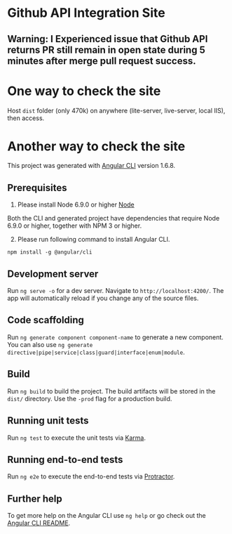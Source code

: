 # Github API Integration Site


## Warning: I Experienced issue that Github API returns PR still remain in open state during 5 minutes after merge pull request success.


# One way to check the site

Host `dist` folder (only 470k) on anywhere (lite-server, live-server, local IIS), then access.


# Another way to check the site

This project was generated with [Angular CLI](https://github.com/angular/angular-cli) version 1.6.8.

## Prerequisites

1. Please install Node 6.9.0 or higher [Node](https://nodejs.org/en/download/)

Both the CLI and generated project have dependencies that require Node 6.9.0 or higher, together
with NPM 3 or higher.

2. Please run following command to install Angular CLI. 

`npm install -g @angular/cli`

## Development server

Run `ng serve -o` for a dev server. Navigate to `http://localhost:4200/`. The app will automatically reload if you change any of the source files.

## Code scaffolding

Run `ng generate component component-name` to generate a new component. You can also use `ng generate directive|pipe|service|class|guard|interface|enum|module`.

## Build

Run `ng build` to build the project. The build artifacts will be stored in the `dist/` directory. Use the `-prod` flag for a production build.

## Running unit tests

Run `ng test` to execute the unit tests via [Karma](https://karma-runner.github.io).

## Running end-to-end tests

Run `ng e2e` to execute the end-to-end tests via [Protractor](http://www.protractortest.org/).

## Further help

To get more help on the Angular CLI use `ng help` or go check out the [Angular CLI README](https://github.com/angular/angular-cli/blob/master/README.md).
